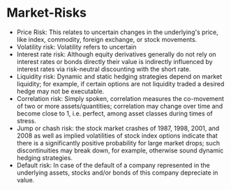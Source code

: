 # Market-Risks


* Price Risk: This relates to uncertain changes in the underlying's price, like index, commodity, foreign exchange, or stock movements.
* Volatility risk: Volatility refers to uncertain
* Interest rate risk: Although equity derivatives generally do not rely on interest rates or bonds directly their value is indirectly influenced by interest rates via risk-neutral discounting with the short rate.
* Liquidity risk: Dynamic and static hedging strategies depend on market liquidity; for example, if certain options are not liquidity traded a desired hedge may not be executable.
* Correlation risk: Simply spoken, correlation measures the co-movement of two or more assets/quantities; correlation may change over time and become close to 1, i.e. perfect, among asset classes during times of stress.
* Jump or chash risk: the stock market crashes of 1987, 1998, 2001, and 2008 as well as implied volatilities of stock index options indicate that there is a significantly positive probability for large market drops; such discontinuities may break down, for example, otherwise sound dynamic hedging strategies.
* Default risk: In case of the default of a company represented in the underlying assets, stocks and/or bonds of this company depreciate in value.
